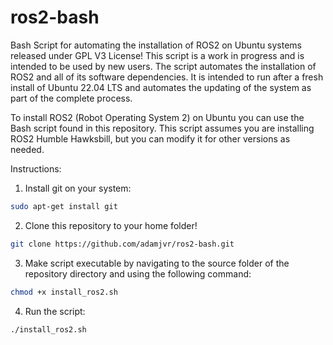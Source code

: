 # ros2-bash
Bash Script for automating the installation of ROS2 on Ubuntu systems released under GPL V3 License! 
This script is a work in progress and is intended to be used by new users. The script automates the installation of ROS2 and all of its software dependencies. It is intended to run after a fresh install of Ubuntu 22.04 LTS and automates the updating of the system as part of the complete process. 

To install ROS2 (Robot Operating System 2) on Ubuntu you can use the Bash script found in this repository. This script assumes you are installing ROS2 Humble Hawksbill, but you can modify it for other versions as needed.

Instructions:

1. Install git on your system:
```bash
sudo apt-get install git
```

2. Clone this repository to your home folder!
```bash
git clone https://github.com/adamjvr/ros2-bash.git
```
 
3. Make script executable by navigating to the source folder of the repository directory and using the following command:

```bash
chmod +x install_ros2.sh
```

4. Run the script:

```bash
./install_ros2.sh
```